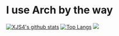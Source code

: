# I use Arch by the way
[![XJS4's github stats](https://github-readme-stats.vercel.app/api?username=XJS4&theme=cobalt&show_icons=true)](https://github.com/anuraghazra/github-readme-stats) [![Top Langs](https://github-readme-stats.vercel.app/api/top-langs/?username=Axarva&layout=compact&theme=cobalt)](https://github.com/anuraghazra/github-readme-stats)
<img src="https://upload.wikimedia.org/wikipedia/commons/8/84/Apple_Computer_Logo_rainbow.svg">
